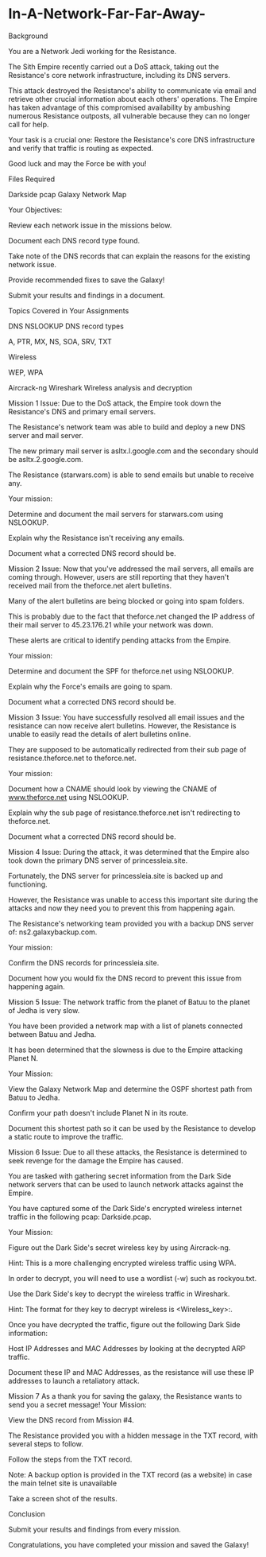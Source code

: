 # In-A-Network-Far-Far-Away-

Background


You are a Network Jedi working for the Resistance.


The Sith Empire recently carried out a DoS attack, taking out the Resistance's core network infrastructure, including its DNS servers.


This attack destroyed the Resistance's ability to communicate via email and retrieve other crucial information about each others' operations. The Empire has taken advantage of this compromised availability by ambushing numerous Resistance outposts, all vulnerable because they can no longer call for help.


Your task is a crucial one: Restore the Resistance's core DNS infrastructure and verify that traffic is routing as expected.


Good luck and may the Force be with you!

Files Required

Darkside pcap
Galaxy Network Map


Your Objectives:


Review each network issue in the missions below.


Document each DNS record type found.


Take note of the DNS records that can explain the reasons for the existing network issue.


Provide recommended fixes to save the Galaxy!


Submit your results and findings in a document.

Topics Covered in Your Assignments

DNS
NSLOOKUP
DNS record types


A, PTR, MX, NS, SOA, SRV, TXT



Wireless


WEP, WPA



Aircrack-ng
Wireshark Wireless analysis and decryption



Mission 1
Issue: Due to the DoS attack, the Empire took down the Resistance's DNS and primary email servers.


The Resistance's network team was able to build and deploy a new DNS server and mail server.


The new primary mail server is asltx.l.google.com and the secondary should be asltx.2.google.com.


The Resistance (starwars.com) is able to send emails but unable to receive any.


Your mission:


Determine and document the mail servers for starwars.com using NSLOOKUP.


Explain why the Resistance isn't receiving any emails.


Document what a corrected DNS record should be.



Mission 2
Issue: Now that you've addressed the mail servers, all emails are coming through. However, users are still reporting that they haven't received mail from the theforce.net alert bulletins.


Many of the alert bulletins are being blocked or going into spam folders.


This is probably due to the fact that theforce.net changed the IP address of their mail server to 45.23.176.21 while your network was down.


These alerts are critical to identify pending attacks from the Empire.


Your mission:


Determine and document the SPF for theforce.net using NSLOOKUP.


Explain why the Force's emails are going to spam.


Document what a corrected DNS record should be.



Mission 3
Issue: You have successfully resolved all email issues and the resistance can now receive alert bulletins. However, the Resistance is unable to easily read the details of alert bulletins online.

They are supposed to be automatically redirected from their sub page of resistance.theforce.net  to theforce.net.

Your mission:


Document how a CNAME should look by viewing the CNAME of www.theforce.net using NSLOOKUP.


Explain why the sub page of resistance.theforce.net isn't redirecting to theforce.net.


Document what a corrected DNS record should be.



Mission 4
Issue: During the attack, it was determined that the Empire also took down the primary DNS server of princessleia.site.


Fortunately, the DNS server for princessleia.site is backed up and functioning.


However, the Resistance was unable to access this important site during the attacks and now they need you to prevent this from happening again.


The Resistance's networking team provided you with a backup DNS server of: ns2.galaxybackup.com.


Your mission:


Confirm the DNS records for princessleia.site.


Document how you would fix the DNS record to prevent this issue from happening again.



Mission 5
Issue: The network traffic from the planet of Batuu to the planet of  Jedha is very slow.


You have been provided a network map with a list of planets connected between Batuu and Jedha.


It has been determined that the slowness is due to the Empire attacking Planet N.


Your Mission:


View the Galaxy Network Map and determine the OSPF shortest path from Batuu to Jedha.


Confirm your path doesn't include Planet N in its route.


Document this shortest path so it can be used by the Resistance to develop a static route to improve the traffic.



Mission 6
Issue: Due to all these attacks, the Resistance is determined to seek revenge for the damage the Empire has caused.


You are tasked with gathering secret information from the Dark Side network servers that can be used to launch network attacks against the Empire.


You have captured some of the Dark Side's encrypted wireless internet traffic in the following pcap: Darkside.pcap.


Your Mission:


Figure out the Dark Side's secret wireless key by using Aircrack-ng.


Hint: This is a more challenging encrypted wireless traffic using WPA.


In order to decrypt, you will need to use a wordlist (-w) such as rockyou.txt.




Use the Dark Side's key to decrypt the wireless traffic in Wireshark.

Hint: The format for they key to decrypt wireless is <Wireless_key>:<SSID>.



Once you have decrypted the traffic, figure out the following Dark Side information:


Host IP Addresses and MAC Addresses by looking at the decrypted ARP traffic.


Document these IP and MAC Addresses, as the resistance will use these IP addresses to launch a retaliatory attack.





Mission 7
As a thank you for saving the galaxy, the Resistance wants to send you a secret message!
Your Mission:


View the DNS record from Mission #4.


The Resistance provided you with a hidden message in the TXT record, with several steps to follow.


Follow the steps from the TXT record.


Note: A backup option is provided in the TXT record (as a website) in case the main telnet site is unavailable



Take a screen shot of the results.



Conclusion


Submit your results and findings from every mission.


Congratulations, you have completed your mission and saved the Galaxy!
